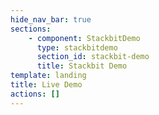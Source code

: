 ```yaml
---
hide_nav_bar: true
sections:
    - component: StackbitDemo
      type: stackbitdemo
      section_id: stackbit-demo
      title: Stackbit Demo
template: landing
title: Live Demo
actions: []
---
```

